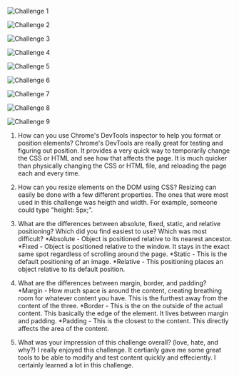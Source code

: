 ![Challenge 1](imgs/3-4-1.png "Challenge 1")

![Challenge 2](imgs/3-4-2.png "Challenge 2")

![Challenge 3](imgs/3-4-3.png "Challenge 3")

![Challenge 4](imgs/3-4-4.png "Challenge 4")

![Challenge 5](imgs/3-4-5.png "Challenge 5")

![Challenge 6](imgs/3-4-6.png "Challenge 6")

![Challenge 7](imgs/3-4-7.png "Challenge 7")

![Challenge 8](imgs/3-4-8.png "Challenge 8")

![Challenge 9](imgs/3-4-9.png "Challenge 9")


1. How can you use Chrome's DevTools inspector to help you format or position elements?
  Chrome's DevTools are really great for testing and figuring out position. It provides a very quick way to temporarily change the CSS or HTML and see how that affects the page. It is much quicker than physically changing the CSS or HTML file, and reloading the page each and every time.

2. How can you resize elements on the DOM using CSS?
  Resizing can easily be done with a few different properties. The ones that were most used in this challenge was heigth and width. For example, someone could type "height: 5px;".

3. What are the differences between absolute, fixed, static, and relative positioning? Which did you find easiest to use? Which was most difficult?
  *Absolute - Object is positioned relative to its nearest ancestor.
  *Fixed - Object is positioned relative to the window. It stays in the exact same spot regardless of scrolling around the page.
  *Static - This is the default positioning of an image.
  *Relative - This positioning places an object relative to its default position.

4. What are the differences between margin, border, and padding?
  *Margin - How much space is around the content, creating breathing room for whatever content you have. This is the furthest away from the content of the three.
  *Border - This is the on the outside of the actual content. This basically the edge of the element. It lives between margin and padding.
  *Padding - This is the closest to the content. This directly affects the area of the content.

5. What was your impression of this challenge overall? (love, hate, and why?)
  I really enjoyed this challenge. It certianly gave me some great tools to be able to modify and test content quickly and effeciently. I certainly learned a lot in this challenge.